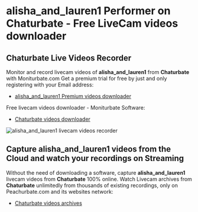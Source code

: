# alisha_and_lauren1 Performer on Chaturbate - Free LiveCam videos downloader

## Chaturbate Live Videos Recorder

Monitor and record livecam videos of **alisha_and_lauren1** from **Chaturbate** with Moniturbate.com
Get a premium trial for free by just and only registering with your Email address:
* [alisha_and_lauren1 Premium videos downloader](https://moniturbate.com/request-demo-licence-key.html)

Free livecam videos downloader - Moniturbate Software:
* [Chaturbate videos downloader](https://moniturbate.com/moniturbate-download-software.html)

![alisha_and_lauren1 livecam videos recorder](https://peachurnet.com/templates/moniturbate-software.png)


## Capture alisha_and_lauren1 videos from the Cloud and watch your recordings on Streaming

Without the need of downloading a software, capture **alisha_and_lauren1** livecam videos from **Chaturbate** 100% online.
Watch Livecam archives from **Chaturbate** unlimitedly from thousands of existing recordings, only on Peachurbate.com and its websites network:
* [Chaturbate videos archives](https://peachurnet.com/)